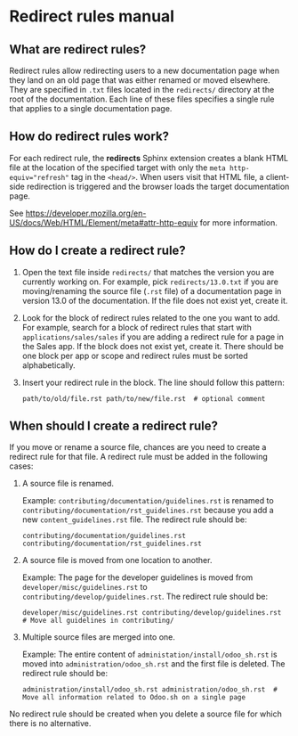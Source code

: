 # Redirect rules manual

## What are redirect rules?

Redirect rules allow redirecting users to a new documentation page when they land on an old page
that was either renamed or moved elsewhere. They are specified in `.txt` files located in the
`redirects/` directory at the root of the documentation. Each line of these files specifies a single
rule that applies to a single documentation page.

## How do redirect rules work?

For each redirect rule, the **redirects** Sphinx extension creates a blank HTML file at the location
of the specified target with only the `meta http-equiv="refresh"` tag in the `<head/>`. When users
visit that HTML file, a client-side redirection is triggered and the browser loads the target
documentation page.

See https://developer.mozilla.org/en-US/docs/Web/HTML/Element/meta#attr-http-equiv for more
information.

## How do I create a redirect rule?

1. Open the text file inside `redirects/` that matches the version you are currently working on. For
   example, pick `redirects/13.0.txt` if you are moving/renaming the source file (`.rst` file) of a
   documentation page in version 13.0 of the documentation. If the file does not exist yet, create
   it.
2. Look for the block of redirect rules related to the one you want to add. For example, search for
   a block of redirect rules that start with `applications/sales/sales` if you are adding a redirect
   rule for a page in the Sales app. If the block does not exist yet, create it. There should be one
   block per app or scope and redirect rules must be sorted alphabetically.
3. Insert your redirect rule in the block. The line should follow this pattern:

   `path/to/old/file.rst path/to/new/file.rst  # optional comment`

## When should I create a redirect rule?

If you move or rename a source file, chances are you need to create a redirect rule for that file. A
redirect rule must be added in the following cases:
1. A source file is renamed.

   Example: `contributing/documentation/guidelines.rst` is renamed to
   `contributing/documentation/rst_guidelines.rst` because you add a new `content_guidelines.rst`
   file. The redirect rule should be:

   `contributing/documentation/guidelines.rst contributing/documentation/rst_guidelines.rst`
2. A source file is moved from one location to another.

   Example: The page for the developer guidelines is moved from `developer/misc/guidelines.rst` to
   `contributing/develop/guidelines.rst`. The redirect rule should be:

   `developer/misc/guidelines.rst contributing/develop/guidelines.rst  # Move all guidelines in contributing/`
3. Multiple source files are merged into one.

   Example: The entire content of `administation/install/odoo_sh.rst` is moved into
   `administration/odoo_sh.rst` and the first file is deleted. The redirect rule should be:

   `administration/install/odoo_sh.rst administration/odoo_sh.rst  # Move all information related to Odoo.sh on a single page`

No redirect rule should be created when you delete a source file for which there is no alternative.
